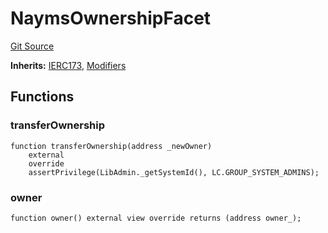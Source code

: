 # NaymsOwnershipFacet
[Git Source](https://github.com/nayms/contracts-v3/blob/ea2c06f70609c813d27d424e0330651d3c634d21/src/facets/NaymsOwnershipFacet.sol)

**Inherits:**
[IERC173](/src/interfaces/IERC173.sol/interface.IERC173.md), [Modifiers](/src/shared/Modifiers.sol/contract.Modifiers.md)


## Functions
### transferOwnership


```solidity
function transferOwnership(address _newOwner)
    external
    override
    assertPrivilege(LibAdmin._getSystemId(), LC.GROUP_SYSTEM_ADMINS);
```

### owner


```solidity
function owner() external view override returns (address owner_);
```

